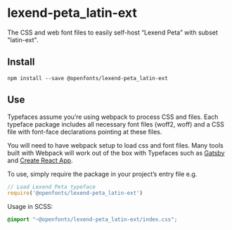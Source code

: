 
# lexend-peta_latin-ext

The CSS and web font files to easily self-host “Lexend Peta” with subset "latin-ext".

## Install

`npm install --save @openfonts/lexend-peta_latin-ext`

## Use

Typefaces assume you’re using webpack to process CSS and files. Each typeface
package includes all necessary font files (woff2, woff) and a CSS file with
font-face declarations pointing at these files.

You will need to have webpack setup to load css and font files. Many tools built
with Webpack will work out of the box with Typefaces such as [Gatsby](https://github.com/gatsbyjs/gatsby)
and [Create React App](https://github.com/facebookincubator/create-react-app).

To use, simply require the package in your project’s entry file e.g.

```javascript
// Load Lexend Peta typeface
require('@openfonts/lexend-peta_latin-ext')
```

Usage in SCSS:
```scss
@import "~@openfonts/lexend-peta_latin-ext/index.css";
```
